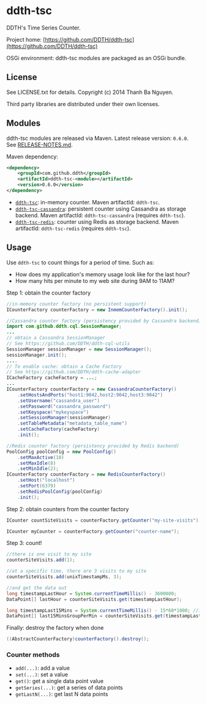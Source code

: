 ddth-tsc
========

DDTH's Time Series Counter.

Project home:
[https://github.com/DDTH/ddth-tsc](https://github.com/DDTH/ddth-tsc)

OSGi environment: ddth-tsc modules are packaged as an OSGi bundle.


## License ##

See LICENSE.txt for details. Copyright (c) 2014 Thanh Ba Nguyen.

Third party libraries are distributed under their own licenses.


## Modules #

ddth-tsc modules are released via Maven. Latest release version: `0.6.0`. See [RELEASE-NOTES.md](RELEASE-NOTES.md).

Maven dependency:

```xml
<dependency>
	<groupId>com.github.ddth</groupId>
	<artifactId>ddth-tsc-<module></artifactId>
	<version>0.6.0</version>
</dependency>
```

- [`ddth-tsc`](ddth-tsc-inmem/): in-memory counter. Maven artifactId: `ddth-tsc`.
- [`ddth-tsc-cassandra`](ddth-tsc-cassandra/): persistent counter using Cassandra as storage backend. Maven artifactId: `ddth-tsc-cassandra` (requires `ddth-tsc`).
- [`ddth-tsc-redis`](ddth-tsc-redis/): counter using Redis as storage backend. Maven artifactId: `ddth-tsc-redis` (requires `ddth-tsc`).


## Usage ##

Use `ddth-tsc` to count things for a period of time. Such as:

- How does my application's memory usage look like for the last hour?
- How many hits per minute to my web site during 9AM to 11AM?

Step 1: obtain the counter factory

```java
//in-memory counter factory (no persistent support)
ICounterFactory counterFactory = new InmemCounterFactory().init();
```

```java
//Cassandra counter factory (persistency provided by Cassandra backend)
import com.github.ddth.cql.SessionManager;
...
// obtain a Cassandra SessionManager
// See https://github.com/DDTH/ddth-cql-utils
SessionManager sessionManager = new SessionManager();
sessionManager.init();
....
// To enable cache: obtain a Cache Factory
// See https://github.com/DDTH/ddth-cache-adapter
ICacheFactory cacheFactory = ...;
...
ICounterFactory counterFactory = new CassandraCounterFactory()
    .setHostsAndPorts("host1:9042,host2:9042,host3:9042")
    .setUsername("cassandra_user")
    .setPassword("cassandra_password")
    .setKeyspace("mykeyspace")
    .setSessionManager(sessionManager)
    .setTableMetadata("metadata_table_name")
    .setCacheFactory(cacheFactory)
    .init();
```

```java
//Redis counter factory (persistency provided by Redis backend)
PoolConfig poolConfig = new PoolConfig()
    .setMaxActive(10)
    .setMaxIdle(8)
    .setMinIdle(2);
ICounterFactory counterFactory = new RedisCounterFactory()
    .setHost("localhost")
    .setPort(6379)
    .setRedisPoolConfig(poolConfig)
    .init();
```

Step 2: obtain counters from the counter factory

```java
ICounter countSiteVisits = counterFactory.getCounter("my-site-visits");

ICounter myCounter = counterFactory.getCounter("counter-name");
```

Step 3: count!

```java
//there is one visit to my site
counterSiteVisits.add(1);

//at a specific time, there are 3 visits to my site
counterSiteVisits.add(unixTimestampMs, 3);

//and get the data out
long timestampLastHour = System.currentTimeMillis() - 3600000;
DataPoint[] lastHour = counterSiteVisits.get(timestampLastHour);

long timestampLast15Mins = System.currentTimeMillis() - 15*60*1000; //15 mins = 900000 ms
DataPoint[] last15MinsGroupPerMin = counterSiteVisits.get(timestampLast15Mins, 15*60); //1 min = 60 secs
```

Finally: destroy the factory when done

```java
((AbstractCounterFactory)counterFactory().destroy();
```

### Counter methods ###
- `add(...)`: add a value
- `set(...)`: set a value
- `get()`: get a single data point value
- `getSeries(...)`: get a series of data points
- `getLastN(...)`: get last N data points
